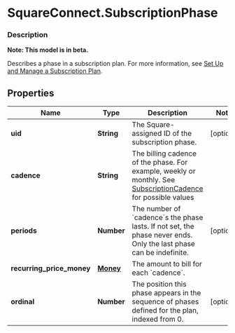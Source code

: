 # SquareConnect.SubscriptionPhase

### Description
**Note: This model is in beta.**

Describes a phase in a subscription plan. For more information, see [Set Up and Manage a Subscription Plan](/docs/subscriptions-api/setup-plan).

## Properties
Name | Type | Description | Notes
------------ | ------------- | ------------- | -------------
**uid** | **String** | The Square-assigned ID of the subscription phase. | [optional] 
**cadence** | **String** | The billing cadence of the phase. For example, weekly or monthly. See [SubscriptionCadence](#type-subscriptioncadence) for possible values | 
**periods** | **Number** | The number of &#x60;cadence&#x60;s the phase lasts. If not set, the phase never ends. Only the last phase can be indefinite. | [optional] 
**recurring_price_money** | [**Money**](Money.md) | The amount to bill for each &#x60;cadence&#x60;. | 
**ordinal** | **Number** | The position this phase appears in the sequence of phases defined for the plan, indexed from 0. | [optional] 


